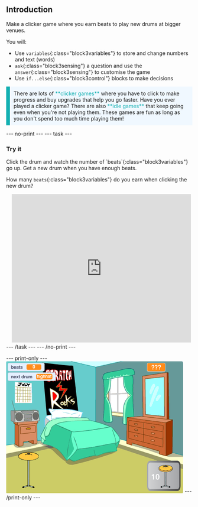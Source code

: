 ## Introduction

Make a clicker game where you earn beats to play new drums at bigger venues.

You will:
+ Use `variables`{:class="block3variables"} to store and change numbers and text (words)
+ `ask`{:class="block3sensing"} a question and use the `answer`{:class="block3sensing"} to customise the game
+ Use `if...else`{:class="block3control"} blocks to make decisions

<p style="border-left: solid; border-width:10px; border-color: #0faeb0; background-color: aliceblue; padding: 10px;">
There are lots of <span style="color: #0faeb0">**clicker games**</span> where you have to click to make progress and buy upgrades that help you go faster. Have you ever played a clicker game? There are also <span style="color: #0faeb0">**idle games**</span> that keep going even when you're not playing them. These games are fun as long as you don't spend too much time playing them!</p>

--- no-print --- --- task ---
### Try it
<div style="display: flex; flex-wrap: wrap">
<div style="flex-basis: 175px; flex-grow: 1">  
Click the drum and watch the number of `beats`{:class="block3variables"} go up. Get a new drum when you have enough beats. 

How many `beats`{:class="block3variables"} do you earn when clicking the new drum?
</div>
<div class="scratch-preview" style="margin-left: 15px;">
  <iframe allowtransparency="true" width="485" height="402" src="https://scratch.mit.edu/projects/embed/522323676/?autostart=false" frameborder="0"></iframe>
</div>
</div>
--- /task --- --- /no-print ---

--- print-only --- ![Completed project](images/showcase_static.png) --- /print-only ---
